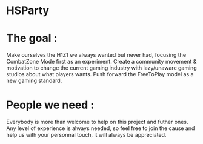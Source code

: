 # HSParty

# The goal :
Make ourselves the H1Z1 we always wanted but never had, focusing the CombatZone Mode first as an experiment.
Create a community movement & motivation to change the current gaming industry with lazy/unaware gaming studios about what players wants.
Push forward the FreeToPlay model as a new gaming standard.

# People we need : 
Everybody is more than welcome to help on this project and futher ones.
Any level of experience is always needed, so feel free to join the cause and help us with your personnal touch, it will always be appreciated.
